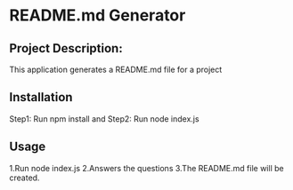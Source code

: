 
# README.md Generator

## Project Description:
 This application generates a README.md file for a project

## Installation
Step1: Run npm install and Step2: Run node index.js

## Usage
1.Run node index.js 2.Answers the questions 3.The README.md file will be created.